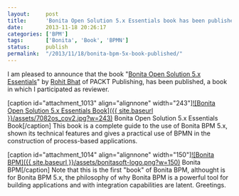 ```yaml
---
layout:     post
title:      'Bonita Open Solution 5.x Essentials book has been published !'
date:       2013-11-18 20:26:17
categories: ['BPM']
tags:       ['Bonita', 'Book', 'BPMN']
status:     publish 
permalink:  "/2013/11/18/bonita-bpm-5x-book-published/"
---
```

I am pleased to announce that the book "[Bonita Open Solution 5.x Essentials](http://www.packtpub.com/bonita-open-solution-5-x-essentials/book "Bonita Open Solution 5.x Essentials Book")" by [Rohit Bhat](http://www.linkedin.com/in/bhatrohit "Rohit Bhat") of PACKT Publishing, has been published, a book in which I participated as reviewer.

[caption id="attachment_1013" align="alignnone" width="243"][![Bonita Open Solution 5.x Essentials Book]({{ site.baseurl }}/assets/7082os_cov2.jpg?w=243)](http://www.packtpub.com/bonita-open-solution-5-x-essentials/book) Bonita Open Solution 5.x Essentials Book[/caption]
This book is a complete guide to the use of Bonita BPM 5.x, shown its technical features and gives a practical use of BPMN in the construction of process-based applications.

[caption id="attachment_1014" align="alignnone" width="150"][![Bonita BPM]({{ site.baseurl }}/assets/bonitasoft-logo.png?w=150)](http://www.bonitasoft.com/) Bonita BPM[/caption]
Note that this is the first "book" of Bonita BPM, althought is for Bonita BPM 5.x, the philosophy of why Bonita BPM is a powerful tool for building applications and with integration capabilities are latent.
Greetings.
